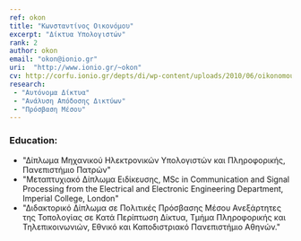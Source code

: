 ```yaml
---
ref: okon
title: "Κωνσταντίνος Οικονόμου"
excerpt: "Δίκτυα Υπολογιστών"
rank: 2
author: okon
email: "okon@ionio.gr"
uri:  "http://www.ionio.gr/~okon"
cv: http://corfu.ionio.gr/depts/di/wp-content/uploads/2010/06/oikonomou_cv_gr_2011.pdf
research:
 - "Αυτόνομα Δίκτυα"
 - "Ανάλυση Απόδοσης Δικτύων"
 - "Πρόσβαση Μέσου"
---
```


### Education:
  - "Δίπλωμα Μηχανικού Ηλεκτρονικών Υπολογιστών και Πληροφορικής, Πανεπιστήμιο Πατρών"
  - "Μεταπτυχιακό Δίπλωμα Ειδίκευσης, MSc in Communication and Signal Processing from the Electrical and Electronic Engineering Department, Imperial College, London"
  - "Διδακτορικό Δίπλωμα σε Πολιτικές Πρόσβασης Μέσου Ανεξάρτητες της Τοπολογίας σε Κατά Περίπτωση Δίκτυα, Τμήμα Πληροφορικής και Τηλεπικοινωνιών, Εθνικό και Καποδιστριακό Πανεπιστήμιο Αθηνών."
